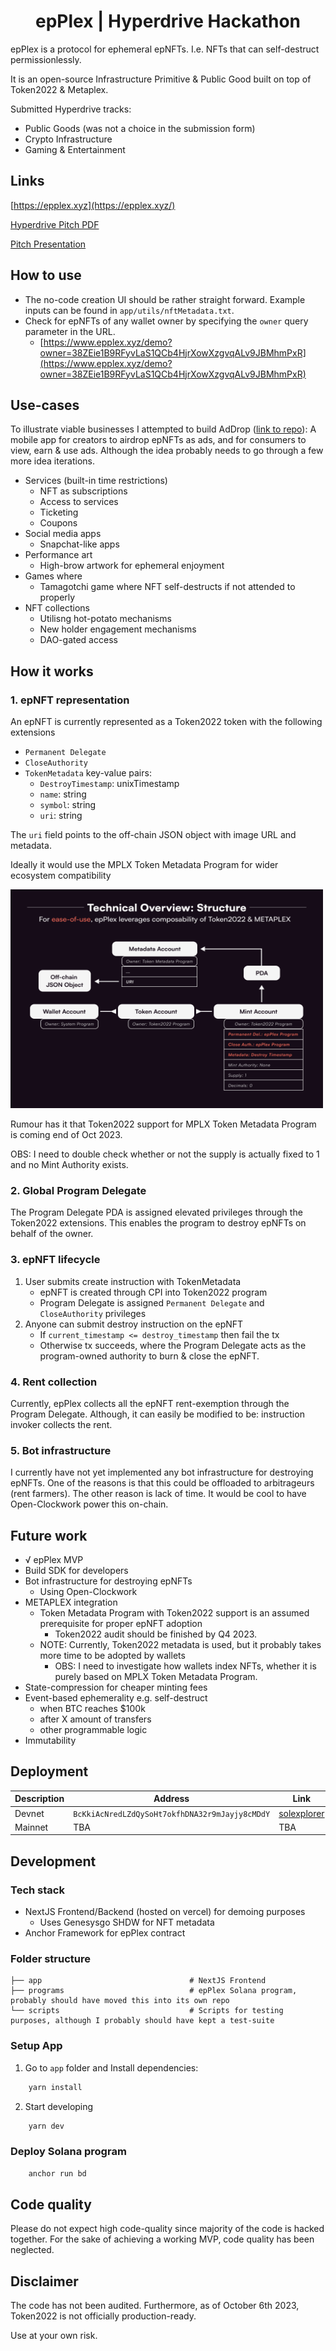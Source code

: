 <h1 align="center">epPlex | Hyperdrive Hackathon</h1>

epPlex is a protocol for ephemeral epNFTs.
I.e. NFTs that can self-destruct permissionlessly.

It is an open-source Infrastructure Primitive & Public Good built on top of Token2022 & Metaplex.

Submitted Hyperdrive tracks:
- Public Goods (was not a choice in the submission form)
- Crypto Infrastructure
- Gaming & Entertainment


## Links
[https://epplex.xyz](https://epplex.xyz/)

[Hyperdrive Pitch PDF](https://epplex.xyz/HyperdrivePitch.pdf)


[Pitch Presentation](https://youtu.be/FXaGxVFanDs?si=Tne5biENrXJKjiSY)

## How to use
- The no-code creation UI should be rather straight forward. Example inputs can be found in `app/utils/nftMetadata.txt`.
- Check for epNFTs of any wallet owner by specifying the `owner` query parameter in the URL.
  - [https://www.epplex.xyz/demo?owner=38ZEie1B9RFyvLaS1QCb4HjrXowXzgvqALv9JBMhmPxR](https://www.epplex.xyz/demo?owner=38ZEie1B9RFyvLaS1QCb4HjrXowXzgvqALv9JBMhmPxR)


## Use-cases
To illustrate viable businesses I attempted to build AdDrop ([link to repo](https://github.com/epPlex/AdDrop)):
A mobile app for creators to airdrop epNFTs as ads, and for consumers to view, earn & use ads.
Although the idea probably needs to go through a few more idea iterations.

- Services (built-in time restrictions)
  - NFT as subscriptions
  - Access to services
  - Ticketing
  - Coupons
- Social media apps
  - Snapchat-like apps
- Performance art
  - High-brow artwork for ephemeral enjoyment
- Games where
  - Tamagotchi game where NFT self-destructs if not attended to properly
- NFT collections
  - Utilisng hot-potato mechanisms
  - New holder engagement mechanisms
  - DAO-gated access

## How it works

### 1. epNFT representation
An epNFT is currently represented as a Token2022 token with the following extensions
- `Permanent Delegate`
- `CloseAuthority`
- `TokenMetadata` key-value pairs:
    - `DestroyTimestamp`: unixTimestamp
    - `name`: string
    - `symbol`: string
    - `uri`: string

The `uri` field points to the off-chain JSON object with image URL and metadata.

Ideally it would use the MPLX Token Metadata Program for wider ecosystem compatibility

<img src="gitImages/TechnicalOverviewStructure.png" width="500" height="350">

Rumour has it that Token2022 support for MPLX Token Metadata Program is coming end of Oct 2023.

OBS: I need to double check whether or not the supply is actually fixed to 1 and no Mint Authority exists.

### 2. Global Program Delegate
The Program Delegate PDA is assigned elevated privileges through the Token2022 extensions.
This enables the program to destroy epNFTs on behalf of the owner.

### 3. epNFT lifecycle
1. User submits create instruction with TokenMetadata
   - epNFT is created through CPI into Token2022 program
   - Program Delegate is assigned `Permanent Delegate` and `CloseAuthority` privileges
2. Anyone can submit destroy instruction on the epNFT
   - If `current_timestamp <= destroy_timestamp` then fail the tx
   - Otherwise tx succeeds, where the Program Delegate acts as the program-owned authority to burn & close the epNFT.

### 4. Rent collection
Currently, epPlex collects all the epNFT rent-exemption through the Program Delegate.
Although, it can easily be modified to be: instruction invoker collects the rent.

### 5. Bot infrastructure
I currently have not yet implemented any bot infrastructure for destroying epNFTs.
One of the reasons is that this could be offloaded to arbitrageurs (rent farmers). The other reason is lack of time.
It would be cool to have Open-Clockwork power this on-chain.

## Future work
- √ epPlex MVP
- Build SDK for developers
- Bot infrastructure for destroying epNFTs
    - Using Open-Clockwork
- METAPLEX integration
    - Token Metadata Program with Token2022 support is an assumed prerequisite for proper epNFT adoption
        - Token2022 audit should be finished by Q4 2023.
    - NOTE: Currently, Token2022 metadata is used, but it probably takes more time to be adopted by wallets
        - OBS: I need to investigate how wallets index NFTs, whether it is purely based on MPLX Token Metadata Program.
- State-compression for cheaper minting fees
- Event-based ephemerality e.g. self-destruct
    - when BTC reaches $100k
    - after X amount of transfers
    - other programmable logic
- Immutability


## Deployment

| Description | Address                                       | Link                                                                                                           |
|-------------|-----------------------------------------------|----------------------------------------------------------------------------------------------------------------|
| Devnet      | `BcKkiAcNredLZdQySoHt7okfhDNA32r9mJayjy8cMDdY` | [solexplorer](https://explorer.solana.com/address/BcKkiAcNredLZdQySoHt7okfhDNA32r9mJayjy8cMDdY?cluster=devnet) |
| Mainnet     | TBA                                           | TBA                                                                                                            |




## Development

### Tech stack
- NextJS Frontend/Backend (hosted on vercel) for demoing purposes
  - Uses Genesysgo SHDW for NFT metadata
- Anchor Framework for epPlex contract

### Folder structure
    ├── app                                 # NextJS Frontend
    ├── programs                            # epPlex Solana program, probably should have moved this into its own repo
    └── scripts                             # Scripts for testing purposes, although I probably should have kept a test-suite

### Setup App

1. Go to `app` folder and Install dependencies:
```bash
    yarn install
```
2. Start developing
```bash
    yarn dev
```


### Deploy Solana program
```bash
    anchor run bd
```



## Code quality
Please do not expect high code-quality since majority of the code is hacked together. For the sake of achieving a working MVP, code quality has been neglected.

## Disclaimer
The code has not been audited. Furthermore, as of October 6th 2023, Token2022 is not officially production-ready.

Use at your own risk.

